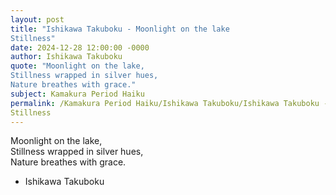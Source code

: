 ```yaml
---
layout: post
title: "Ishikawa Takuboku - Moonlight on the lake  
Stillness"
date: 2024-12-28 12:00:00 -0000
author: Ishikawa Takuboku
quote: "Moonlight on the lake,  
Stillness wrapped in silver hues,  
Nature breathes with grace."
subject: Kamakura Period Haiku
permalink: /Kamakura Period Haiku/Ishikawa Takuboku/Ishikawa Takuboku - Moonlight on the lake  
Stillness
---
```


Moonlight on the lake,  
Stillness wrapped in silver hues,  
Nature breathes with grace.

- Ishikawa Takuboku
